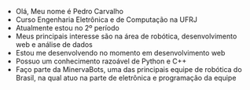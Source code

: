 - Olá, Meu nome é Pedro Carvalho
- Curso Engenharia Eletrônica e de Computação na UFRJ
- Atualmente estou no 2º período
- Meus principais interesse são na área de robótica, desenvolvimento web e análise de dados
- Estou me desenvolvendo no momento em desenvolvimento web
- Possuo um conhecimento razoável de Python e C++
- Faço parte da MinervaBots, uma das principais equipe de robótica do Brasil, na qual atuo na parte de eletrônica e programação da equipe

<!---
PedroCarvalho03/PedroCarvalho03 is a ✨ special ✨ repository because its `README.md` (this file) appears on your GitHub profile.
You can click the Preview link to take a look at your changes.
--->
